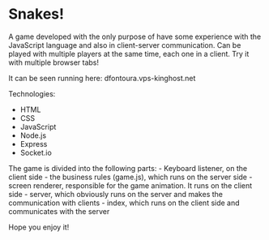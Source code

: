 # Snakes!

A game developed with the only purpose of have some experience with the JavaScript language and also in client-server communication. Can be played with multiple players at the same time, each one in a client. Try it with multiple browser tabs!

It can be seen running here: dfontoura.vps-kinghost.net

Technologies:
- HTML
- CSS
- JavaScript
- Node.js
- Express
- Socket.io

The game is divided into the following parts:
    - Keyboard listener, on the client side
    - the business rules (game.js), which runs on the server side
    - screen renderer, responsible for the game animation. It runs on the client side
    - server, which obviously runs on the server and makes the communication with clients
    - index, which runs on the client side and communicates with the server

Hope you enjoy it!
